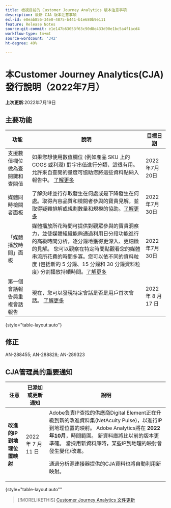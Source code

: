 ```yaml
---
title: 檢視目前的 Customer Journey Analytics 版本注意事項
description: 最新 CJA 版本注意事項
exl-id: e8eab856-34e0-4875-b441-b1e680b9e111
feature: Release Notes
source-git-commit: e1e147b63053f63c90d8e433d90e1bc5a4f1acd4
workflow-type: tm+mt
source-wordcount: '342'
ht-degree: 49%

---
```


# 本Customer Journey Analytics(CJA)發行說明（2022年7月）

**上次更新**:2022年7月19日

## 主要功能

| 功能 | 說明 | [目標日期](/help/release-notes/releases.md) |
| ----------- | ---------- | ----- |
| 支援數值欄位做為查閱鍵和查閱值 | 如果您想使用數值欄位 (例如產品 SKU 上的 COGS 或利潤) 對字串值進行分類，這很有用。 允許來自查閱的量度可協助您將這些資料點納入報告中。 [了解更多](https://experienceleague.adobe.com/docs/analytics-platform/using/cja-connections/create-connection.html#numeric) | 2022年7月20日 |
| 媒體同時檢閱者面板 | 了解尖峰並行存取發生在何處或是下降發生在何處。取得內容品質和檢閱者參與的寶貴見解，並取得疑難排解或規劃數量和規模的協助。[了解更多](https://experienceleague.adobe.com/docs/analytics-platform/using/cja-workspace/panels/media-concurrent-viewers.html) | 2022年7月30日 |
| 「媒體播放時間」面板 | 媒體播放所花時間可提供對觀眾參與的寶貴洞察力，並使媒體組織能夠通過利用日分段功能進行的高級時間分析，逐分鐘地獲得更深入、更細緻的見解。 您可以觀察在特定時間點觀看您的媒體串流所花費的時間多寡。您可以依不同的資料粒度 (包括新的 5 分鐘、15 分鐘和 30 分鐘資料粒度) 分割播放持續時間。[了解更多](https://experienceleague.adobe.com/docs/analytics-platform/using/cja-workspace/panels/media-playback-timespent/media-playback-time-spent.html) | 2022年7月30日 |
| 第一個會話報告與重複會話報告 | 現在，您可以發現特定會話是否是用戶首次會話。 [了解更多](https://experienceleague.adobe.com/docs/analytics-platform/using/cja-dataviews/data-views-usecases.html?lang=en#new-repeat) | 2022 年 8 月 17 日 |

{style=&quot;table-layout:auto&quot;}

## 修正

AN-288455; AN-288828; AN-289323

## CJA管理員的重要通知

| 注意 | 已添加或更新通知 | 說明 |
| --- | --- | --- |
| **改進的IP到地理位置映射** | 2022 年 7 月 11 日 | Adobe負責IP查找的供應商Digital Element正在升級到新的改進資料集(NetAcuity Pulse)，以進行IP到地理位置的映射。 Adobe Analytics將在 **2022年10月**，時間範圍。 新資料庫將比以前的版本更準確。 當採用新資料庫時，某些IP到地理的映射會發生變化/改進。<p> 通過分析源連接器提供的CJA資料也將自動利用新映射。 |

{style=&quot;table-layout:auto&quot;&quot;

>[!MORELIKETHIS]
>[Customer Journey Analytics 文件更新](/help/release-notes/doc-changes.md)
